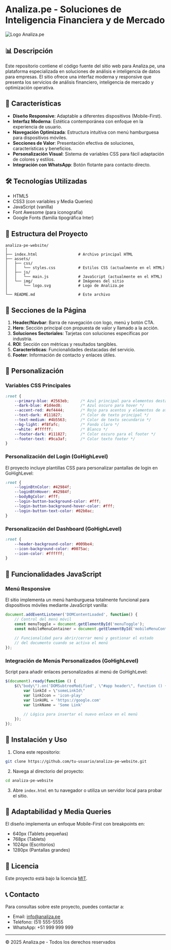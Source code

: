 # Analiza.pe - Soluciones de Inteligencia Financiera y de Mercado

![Logo Analiza.pe](https://wizuhcnxstukjnhsgsac.supabase.co/storage/v1/object/public/Aethos%20ai//logo.svg)

## 📊 Descripción

Este repositorio contiene el código fuente del sitio web para Analiza.pe, una plataforma especializada en soluciones de análisis e inteligencia de datos para empresas. El sitio ofrece una interfaz moderna y responsive que presenta los servicios de análisis financiero, inteligencia de mercado y optimización operativa.

## 🚀 Características

- **Diseño Responsive**: Adaptable a diferentes dispositivos (Mobile-First).
- **Interfaz Moderna**: Estética contemporánea con enfoque en la experiencia de usuario.
- **Navegación Optimizada**: Estructura intuitiva con menú hamburguesa para dispositivos móviles.
- **Secciones de Valor**: Presentación efectiva de soluciones, características y beneficios.
- **Personalización Visual**: Sistema de variables CSS para fácil adaptación de colores y estilos.
- **Integración con WhatsApp**: Botón flotante para contacto directo.

## 🛠️ Tecnologías Utilizadas

- HTML5
- CSS3 (con variables y Media Queries)
- JavaScript (vanilla)
- Font Awesome (para iconografía)
- Google Fonts (familia tipográfica Inter)

## 📂 Estructura del Proyecto

```
analiza-pe-website/
│
├── index.html                  # Archivo principal HTML
├── assets/
│   ├── css/
│   │   └── styles.css          # Estilos CSS (actualmente en el HTML)
│   ├── js/
│   │   └── main.js             # JavaScript (actualmente en el HTML)
│   └── img/                    # Imágenes del sitio
│       └── logo.svg            # Logo de Analiza.pe
│
└── README.md                   # Este archivo
```

## 📱 Secciones de la Página

1. **Header/Navbar**: Barra de navegación con logo, menú y botón CTA.
2. **Hero**: Sección principal con propuesta de valor y llamado a la acción.
3. **Soluciones Sectoriales**: Tarjetas con soluciones específicas por industria.
4. **ROI**: Sección con métricas y resultados tangibles.
5. **Características**: Funcionalidades destacadas del servicio.
6. **Footer**: Información de contacto y enlaces útiles.

## 🎨 Personalización

### Variables CSS Principales

```css
:root {
    --primary-blue: #2563eb;     /* Azul principal para elementos destacados */
    --dark-blue: #1d4ed8;        /* Azul oscuro para hover */
    --accent-red: #ef4444;       /* Rojo para acentos y elementos de atención */
    --text-dark: #111827;        /* Color de texto principal */
    --text-medium: #4b5563;      /* Color de texto secundario */
    --bg-light: #f8fafc;         /* Fondo claro */
    --white: #ffffff;            /* Blanco */
    --footer-dark: #111827;      /* Color oscuro para el footer */
    --footer-text: #9ca3af;      /* Color texto footer */
}
```

### Personalización del Login (GoHighLevel)

El proyecto incluye plantillas CSS para personalizar pantallas de login en GoHighLevel:

```css
:root {
    --loginBtnColor: #42984f;
    --loginBtnHover: #42984f;
    --bodyBgColor: #fff;
    --login-button-background-color: #fff;
    --login-button-background-hover-color: #fff;
    --login-button-text-color: #02b0ac;
}
```

### Personalización del Dashboard (GoHighLevel)

```css
:root {
    --header-background-color: #009be4;
    --icon-background-color: #0075ac;
    --icon-color: #ffffff;
}
```

## 📌 Funcionalidades JavaScript

### Menú Responsive

El sitio implementa un menú hamburguesa totalmente funcional para dispositivos móviles mediante JavaScript vanilla:

```javascript
document.addEventListener('DOMContentLoaded', function() {
    // Control del menú móvil
    const menuToggle = document.getElementById('menuToggle');
    const mobileMenuContainer = document.getElementById('mobileMenuContainer');
    
    // Funcionalidad para abrir/cerrar menú y gestionar el estado
    // del documento cuando se activa el menú
});
```

### Integración de Menús Personalizados (GoHighLevel)

Script para añadir enlaces personalizados al menú de GoHighLevel:

```javascript
$(document).ready(function () {
    $(\"body\").on('DOMSubtreeModified', \"#app header\", function () {
        var linkId = \"someLinkId\"
        var linkIcon = 'icon-play'
        var linkURL = 'https://google.com'
        var linkName = 'Some Link'
        
        // Lógica para insertar el nuevo enlace en el menú
    });
});
```

## 🚀 Instalación y Uso

1. Clona este repositorio:
```bash
git clone https://github.com/tu-usuario/analiza-pe-website.git
```

2. Navega al directorio del proyecto:
```bash
cd analiza-pe-website
```

3. Abre `index.html` en tu navegador o utiliza un servidor local para probar el sitio.

## 📐 Adaptabilidad y Media Queries

El diseño implementa un enfoque Mobile-First con breakpoints en:

- 640px (Tablets pequeñas)
- 768px (Tablets)
- 1024px (Escritorios)
- 1280px (Pantallas grandes)

## 📄 Licencia

Este proyecto está bajo la licencia [MIT](https://opensource.org/licenses/MIT).

## 📞 Contacto

Para consultas sobre este proyecto, puedes contactar a:
- Email: info@analiza.pe
- Teléfono: (51) 555-5555
- WhatsApp: +51 999 999 999

---

&copy; 2025 Analiza.pe - Todos los derechos reservados
